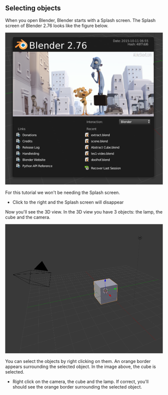 ## Selecting objects

When you open Blender, Blender starts with a Splash screen. The Splash screen of Blender 2.76 looks like the figure below.

![Splash screen](images/splash-screen.png)

For this tutorial we won't be needing the Splash screen.

+ Click to the right and the Splash screen will disappear

Now you'll see the 3D view. In the 3D view you have 3 objects: the lamp, the cube and the camera.

![3D view](images/3d-view.png)

You can select the objects by right clicking on them. An orange border appears surrounding the selected object. In the image above, the cube is selected.

+ Right click on the camera, the cube and the lamp. If correct, you'll should see the orange border surrounding the selected object.
